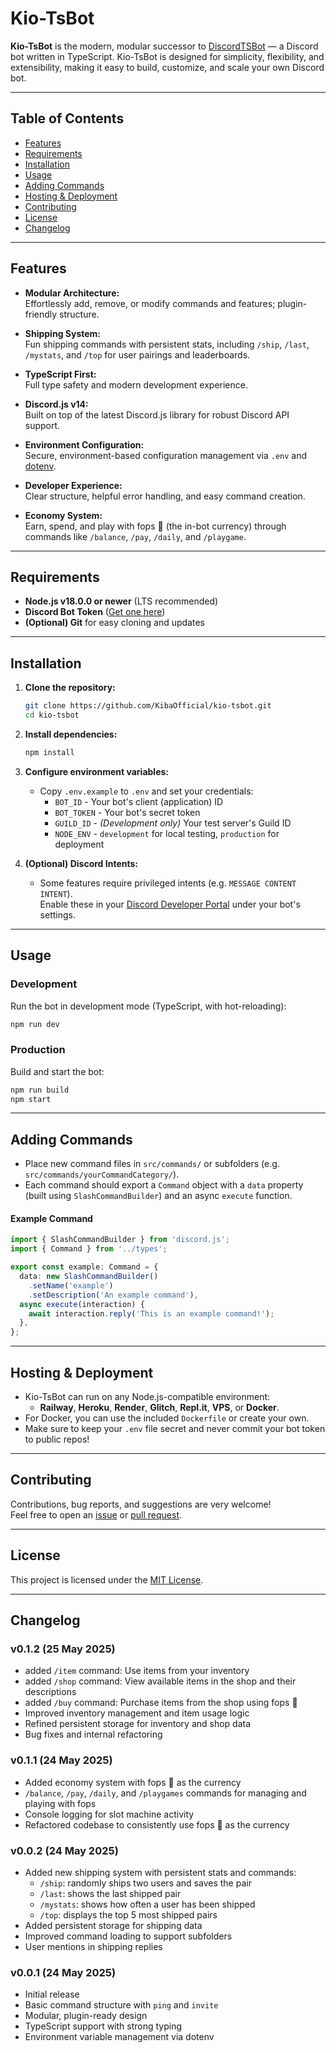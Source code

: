 <!--
 Copyright (c) 2025 KibaOfficial

 This software is released under the MIT License.
 https://opensource.org/licenses/MIT
-->

# Kio-TsBot

**Kio-TsBot** is the modern, modular successor to [DiscordTSBot](https://github.com/KibaOfficial/DiscordTSBot) — a Discord bot written in TypeScript. Kio-TsBot is designed for simplicity, flexibility, and extensibility, making it easy to build, customize, and scale your own Discord bot.

---

## Table of Contents

- [Features](#features)
- [Requirements](#requirements)
- [Installation](#installation)
- [Usage](#usage)
- [Adding Commands](#adding-commands)
- [Hosting & Deployment](#hosting--deployment)
- [Contributing](#contributing)
- [License](#license)
- [Changelog](#changelog)

---

## Features

- **Modular Architecture:**  
  Effortlessly add, remove, or modify commands and features; plugin-friendly structure.

- **Shipping System:**  
  Fun shipping commands with persistent stats, including `/ship`, `/last`, `/mystats`, and `/top` for user pairings and leaderboards.

- **TypeScript First:**  
  Full type safety and modern development experience.

- **Discord.js v14:**  
  Built on top of the latest Discord.js library for robust Discord API support.

- **Environment Configuration:**  
  Secure, environment-based configuration management via `.env` and [dotenv](https://www.npmjs.com/package/dotenv).

- **Developer Experience:**  
  Clear structure, helpful error handling, and easy command creation.

- **Economy System:**  
  Earn, spend, and play with fops 🦊 (the in-bot currency) through commands like `/balance`, `/pay`, `/daily`, and `/playgame`.

---

## Requirements

- **Node.js v18.0.0 or newer** (LTS recommended)
- **Discord Bot Token** ([Get one here](https://discord.com/developers/applications))
- **(Optional) Git** for easy cloning and updates

---

## Installation

1. **Clone the repository:**
   ```sh
   git clone https://github.com/KibaOfficial/kio-tsbot.git
   cd kio-tsbot
   ```

2. **Install dependencies:**
   ```sh
   npm install
   ```

3. **Configure environment variables:**
   - Copy `.env.example` to `.env` and set your credentials:
     - `BOT_ID` - Your bot's client (application) ID
     - `BOT_TOKEN` - Your bot's secret token
     - `GUILD_ID` - *(Development only)* Your test server's Guild ID
     - `NODE_ENV` - `development` for local testing, `production` for deployment

4. **(Optional) Discord Intents:**
   - Some features require privileged intents (e.g. `MESSAGE CONTENT INTENT`).  
     Enable these in your [Discord Developer Portal](https://discord.com/developers/applications) under your bot's settings.

---

## Usage

### Development

Run the bot in development mode (TypeScript, with hot-reloading):
```sh
npm run dev
```

### Production

Build and start the bot:
```sh
npm run build
npm start
```

---

## Adding Commands

- Place new command files in `src/commands/` or subfolders (e.g. `src/commands/yourCommandCategory/`).
- Each command should export a `Command` object with a `data` property (built using `SlashCommandBuilder`) and an async `execute` function.

#### Example Command

```typescript
import { SlashCommandBuilder } from 'discord.js';
import { Command } from '../types';

export const example: Command = {
  data: new SlashCommandBuilder()
    .setName('example')
    .setDescription('An example command'),
  async execute(interaction) {
    await interaction.reply('This is an example command!');
  },
};
```

---

## Hosting & Deployment

- Kio-TsBot can run on any Node.js-compatible environment:
  - **Railway**, **Heroku**, **Render**, **Glitch**, **Repl.it**, **VPS**, or **Docker**.
- For Docker, you can use the included `Dockerfile` or create your own.
- Make sure to keep your `.env` file secret and never commit your bot token to public repos!

---

## Contributing

Contributions, bug reports, and suggestions are very welcome!  
Feel free to open an [issue](https://github.com/KibaOfficial/kio-tsbot/issues) or [pull request](https://github.com/KibaOfficial/kio-tsbot/pulls).

---

## License

This project is licensed under the [MIT License](https://opensource.org/licenses/MIT).

---

## Changelog

### v0.1.2 (25 May 2025)
- added `/item` command: Use items from your inventory
- added `/shop` command: View available items in the shop and their descriptions
- added `/buy` command: Purchase items from the shop using fops 🦊
- Improved inventory management and item usage logic
- Refined persistent storage for inventory and shop data
- Bug fixes and internal refactoring

### v0.1.1 (24 May 2025)

- Added economy system with fops 🦊 as the currency
- `/balance`, `/pay`, `/daily`, and `/playgames` commands for managing and playing with fops
- Console logging for slot machine activity
- Refactored codebase to consistently use fops 🦊 as the currency

### v0.0.2 (24 May 2025)

- Added new shipping system with persistent stats and commands:
  - `/ship`: randomly ships two users and saves the pair
  - `/last`: shows the last shipped pair
  - `/mystats`: shows how often a user has been shipped
  - `/top`: displays the top 5 most shipped pairs
- Added persistent storage for shipping data
- Improved command loading to support subfolders
- User mentions in shipping replies

### v0.0.1 (24 May 2025)

- Initial release
- Basic command structure with `ping` and `invite`
- Modular, plugin-ready design
- TypeScript support with strong typing
- Environment variable management via dotenv